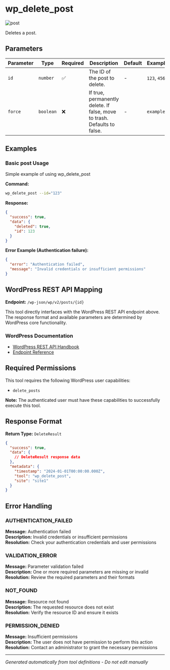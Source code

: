 # wp_delete_post

![post](https://img.shields.io/badge/category-post-lightgrey)

Deletes a post.

## Parameters

| Parameter | Type | Required | Description | Default | Examples |
|-----------|------|----------|-------------|---------|----------|
| `id` | `number` | ✅ | The ID of the post to delete. | - | `123`, `456` |
| `force` | `boolean` | ❌ | If true, permanently delete. If false, move to trash. Defaults to false. | - | `example` |

## Examples

### Basic post Usage

Simple example of using wp_delete_post

**Command:**
```bash
wp_delete_post --id="123"
```

**Response:**
```json
{
  "success": true,
  "data": {
    "deleted": true,
    "id": 123
  }
}
```

**Error Example (Authentication failure):**
```json
{
  "error": "Authentication failed",
  "message": "Invalid credentials or insufficient permissions"
}
```


## WordPress REST API Mapping

**Endpoint:** `/wp-json/wp/v2/posts/{id}`

This tool directly interfaces with the WordPress REST API endpoint above. The response format and available
parameters are determined by WordPress core functionality.

### WordPress Documentation
- [WordPress REST API Handbook](https://developer.wordpress.org/rest-api/)
- [Endpoint Reference](https://developer.wordpress.org/rest-api/reference/)


## Required Permissions

This tool requires the following WordPress user capabilities:

- `delete_posts`

**Note:** The authenticated user must have these capabilities to successfully execute this tool.


## Response Format

**Return Type:** `DeleteResult`

```json
{
  "success": true,
  "data": {
    // DeleteResult response data
  },
  "metadata": {
    "timestamp": "2024-01-01T00:00:00.000Z",
    "tool": "wp_delete_post",
    "site": "site1"
  }
}
```

## Error Handling

### AUTHENTICATION_FAILED

**Message:** Authentication failed  
**Description:** Invalid credentials or insufficient permissions  
**Resolution:** Check your authentication credentials and user permissions


### VALIDATION_ERROR

**Message:** Parameter validation failed  
**Description:** One or more required parameters are missing or invalid  
**Resolution:** Review the required parameters and their formats


### NOT_FOUND

**Message:** Resource not found  
**Description:** The requested resource does not exist  
**Resolution:** Verify the resource ID and ensure it exists


### PERMISSION_DENIED

**Message:** Insufficient permissions  
**Description:** The user does not have permission to perform this action  
**Resolution:** Contact an administrator to grant the necessary permissions




---

*Generated automatically from tool definitions - Do not edit manually*
